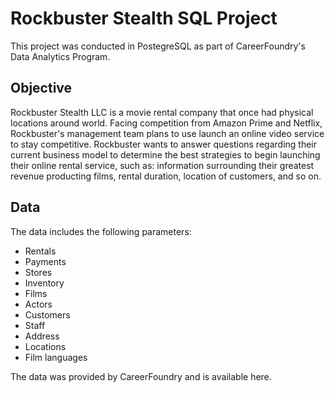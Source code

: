# Rockbuster Stealth SQL Project
This project was conducted in PostegreSQL as part of CareerFoundry's Data Analytics Program.

## Objective
Rockbuster Stealth LLC is a movie rental company that once had physical locations around world. Facing competition from Amazon Prime and Netflix, Rockbuster's management team plans to use launch an online video service to stay competitive. Rockbuster wants to answer questions regarding their current business model to determine the best strategies to begin launching their online rental service, such as: information surrounding their greatest revenue producting films, rental duration, location of customers, and so on.

## Data
The data includes the following parameters:
* Rentals
* Payments
* Stores
* Inventory
* Films
* Actors
* Customers
* Staff
* Address
* Locations
* Film languages

The data was provided by CareerFoundry and is available here.
